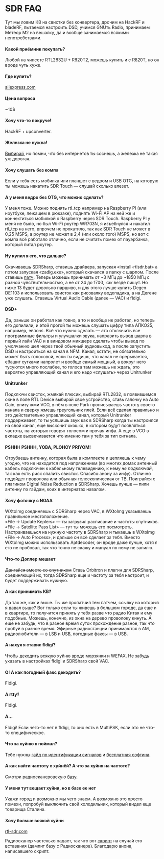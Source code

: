 # SDR FAQ

Тут мы ловим КВ на свистки без конвертера, дрочим на HackRF и bladeRF, пытаемся настроить DSD, учимся GNUть Radio, принимаем Метеор М2 на вешалку, да и вообще занимаемся всякими непотребствами.
 
#### Какой приёмник покупать?
Любой на чипсете RTL2832U + R820T2, можешь купить и с R820T, но он вроде чуть хуже.
 
#### Где купить?
[aliexpress.com](http://www.aliexpress.com/wholesale?catId=0&SearchText=sdr+rtl2832u+r820t2)
 
#### Цена вопроса
~10$
 
#### Хочу что-то покруче!
HackRF + upconverter.
 
#### Железка не нужна!
[Выбирай](http://websdr.org), но помни, что без интернетов ты соснешь, а железка не такая уж дорогая.
 
#### Хочу слушать без компа
Если у тебя есть мобилка или планшет с ведром и USB OTG, на которую ты можешь накатить SDR Touch — слушай сколько влезет.
 
#### А у меня ведро без OTG, что можно сделать?
У меня тоже.
Можно поднять rtl_tcp например на Raspberry PI (или ноутбуке, лежащем в рюкзаке), поднять Wi-Fi AP на ней же и коннектиться мобилкой к Raspberry через SDR Touch. Raspberry PI у меня не было, но был Wi-Fi роутер WR703N, я изъебнулся и накатил rtl_tcp на него, впрочем не прокатило, так как SDR Touch не может в 0,25 MSPS, а роутер не может в 2,4 (или около того) MSPS, но вот с компа всё работало отлично, если не считать помех от пауэрбанка, который питал роутер.
 
#### Ну купил я его, что дальше?
Скачиваешь SDRSharp, ставишь драйвера, запуская «install-rtlsdr.bat» а потом запуская «zadig.exe», который скачался в папку с шарпом. После ставишь [патч](http://www.rtl-sdr.com/new-experimental-r820t-rtl-sdr-driver-tunes-13-mhz-lower/). Теперь можешь принимать от ~3 МГц до ~1850 МГц с разной чувствительностью, а не от 24 до 1700, как везде пишут. Но ниже 13 будет довольно паршиво, и для этого лучше купить Degen DE1103 и использовать свисток как рисовалку водопадика, а на Дегене уже слушать.
Ставишь Virtual Audio Cable (далее — VAC) и fldigi.

#### DSD+ 
Да, раньше он работал как говно, а то и вообще не работал, но теперь его допилили, и этой прогой ты можешь слушать цифру типа АПКО25, например, евпочя. Всё что нужно сделать — это отключить все программные фильтры и улучшалки звука, направить вывод шарпа в первый лайн VAC и в виндовом микшере сделать чтобы вывод по умолчанию шел через твой обычный аудиовыход, а после запустить DSD и настроиться на канал в NFM. Канал, кстати, не обязательно может быть голосовой, если ты видишь, что канал не прерывается, ебашит сутками напролет и вообще самый мощный, а вокруг него тусуются много послабее, то голоса там можешь не ждать, это вероятно управляющий канал и его надо «слушать» через Unitrunker 

#### Unitrunker 
Подключи свисток, жмякай плюсик, выбирай RTL2832, в появившемся окне в поле RTL Device выбирай свое устройство, ставь галочку на Auto Gain, внизу жми VCO, в нём в поле Park прописываешь частоту своего канала и сверху жмешь треугольник плей. Если всё сделал правильно и это действительно управляющий канал, который Unitrunker поддерживает, то ты услшишь звук как в SDRSharp когда ты настроился на свой канал, еще выскочит окошко, в котором будут появляться частоты, на которых говорят голосом и прочая инфа. А еще в VCO в вкладке высвечивается что именно там у тебя за тип сигнала. 

#### PSHHH PSHHH, YOBA, PLOHOY PRIYOM!
Отрубаешь антенну, которая была в комплекте и цепляешь к чему угодно, что не находится под напряжением (во многих домах антенный кабель подключен к кабельному телевидению, к нему *не подключай*, так как есть риск спалить свисток. Спасибо анону за инфу). Отлично подойдет проволока или обычная телескопическая от ТВ. Поиграйся с плагином Digital Noise Reduction в SDRSharp. Хочешь лучше — пили антенну по гайдам, коих в интернатах навалом.
 
#### Хочу фоточку с NOAA
WXtoImg соединяешь с SDRSharp через VAC, в WXtoImg указываешь правильное местоположение.  
«File → Update Keplers» — ты загрузил расписание и частоты спутников.  
«File → Satellite Pass List» — тут ты можешь его посмотреть.  
Настраиваешься на нужную частоту в SDRSharp и тыкаешь в WXtoImg «File → Auto Process», и дальше он всё сделает за тебя. Вместо WXtoImg можно использовать Aptdecoder, он вроде даже лучше, хотя я его не пробовал, так что точно не скажу и мануал по нему не запилю.
 
#### Что-то Доплер мешает
~~Двигайся вместе со спутником~~
Ставь Оrbitron и плагин для SDRSharp, соединяющий их, тогда SDRSharp еще и частоту за тебя настроит, и будет поддерживать нужную.
 
#### А как принимать КВ?
Да так же, как и выше. Ты же пропатчил тем патчем, ссылку на который я давал выше? Вот только если ты живешь в большом городе, да еще и в квартире, то получится принять у тебя разве что радио Китая и ему подобные. Можешь, конечно, из окна на дерево проволоку кинуть. А еще не забудь, что в разное время суток прохождение разное, так что пробуй в разное время. Эфирные радиостанции принимаются в AM, радиолюбители — в LSB и USB, погодные факсы — в USB.
 
#### А нахуя я ставил fldigi?
Чтобы декодить всякую хуйню вроде морзянки и WEFAX. Не забудь указать в настройках fldigi  и SDRSharp свой VAC.
 
#### О! А как погодный факс декодить?
Fldigi.
 
#### А rtty?
Fldigi.
 
#### А…
Fldigi! Если чего-то нет в fldigi, то оно есть в MultiPSK, если это не что-то специфическое.
 
#### Что за хуйню я поймал?
Тебе нужны [гайд по идентификации сигналов](http://www.sigidwiki.com/wiki/Signal_Identification_Guide) и [бесплатная софтина](http://www.rtl-sdr.com/artemis-free-signal-identification-software/).
 
#### А как найти частоту c хуйнёй? А что за хуйня на частоте?
Смотри радиосканеровскую [базу](http://radioscanner.ru/base).

#### У меня тут вещает хуйня, но в базе ее нет
Укажи город и возможно мы чего знаем. А возможно это просто помехи, попробуй выключить свой холодильник, который видел еще товарища Сталина.
  
#### Хочу больше всякой хуйни
[rtl-sdr.com](http://rtl-sdr.com)

Радиосканер частенько падает, так что вот [скрипт](http://pastebin.com/mDF1gWru) на случай его вставания (дампит базу с Радиосканера). Благодарю анона, написавшего скрипт.